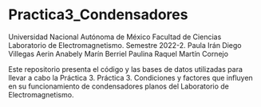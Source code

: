 # Practica3_Condensadores

Universidad Nacional Autónoma de México
Facultad de Ciencias
Laboratorio de Electromagnetismo. Semestre 2022-2.
Paula Irán Diego Villegas
Aerin Anabely Marín Berriel
Paulina Raquel Martín Cornejo

Este repositorio presenta el código y las bases de datos utilizadas para llevar a cabo la Práctica 3. Práctica 3. Condiciones y factores que influyen en su funcionamiento de condensadores planos del Laboratorio de Electromagnetismo.
